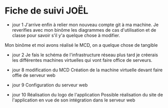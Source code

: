# Fiche de suivi JOËL


* jour 1
J'arrive enfin à relier mon nouveau compte git à ma machine.
Je reverifies avec mon binôme les diagrammes de cas d'utilisation et de classe pour savoir s'il y'a quelque chose à modifier.

Mon binôme et moi avons réalisé le MCD, on a quelque chose de tangible

* jour 2
Je fais le schéma de l'infrastructure réseau
 plus tard je créerais les différentes machines virtuelles qui vont faire office de serveurs.

* jour 8
modification du MCD
Création de la machine virtuelle devant faire offie de serveur web

* jour 9
Configuration du serveur web

* jour 10
 Réalisation du logo de l'application
 Possible réalisation du site de l'application en vue de son intégration dans le serveur web 
